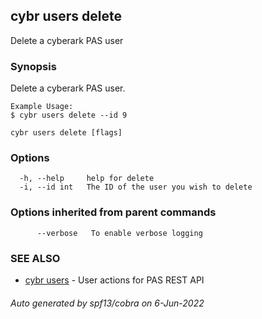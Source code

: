 ## cybr users delete

Delete a cyberark PAS user

### Synopsis

Delete a cyberark PAS user.
	
	Example Usage:
	$ cybr users delete --id 9

```
cybr users delete [flags]
```

### Options

```
  -h, --help     help for delete
  -i, --id int   The ID of the user you wish to delete
```

### Options inherited from parent commands

```
      --verbose   To enable verbose logging
```

### SEE ALSO

* [cybr users](cybr_users.md)	 - User actions for PAS REST API

###### Auto generated by spf13/cobra on 6-Jun-2022
